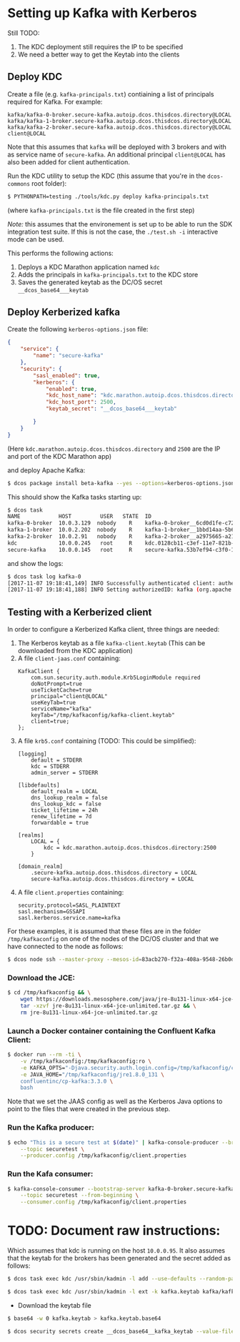 # Setting up Kafka with Kerberos

Still TODO:
1. The KDC deployment still requires the IP to be specified
1. We need a better way to get the Keytab into the clients

## Deploy KDC
Create a file (e.g. `kafka-principals.txt`) contiaining a list of principals required for Kafka. For example:
```
kafka/kafka-0-broker.secure-kafka.autoip.dcos.thisdcos.directory@LOCAL
kafka/kafka-1-broker.secure-kafka.autoip.dcos.thisdcos.directory@LOCAL
kafka/kafka-2-broker.secure-kafka.autoip.dcos.thisdcos.directory@LOCAL
client@LOCAL
```

Note that this assumes that `kafka` will be deployed with 3 brokers and with as service name of `secure-kafka`. An additional principal `client@LOCAL` has also been added for client authentication.

Run the KDC utility to setup the KDC (this assume that you're in the `dcos-commons` root folder):
```bash
$ PYTHONPATH=testing ./tools/kdc.py deploy kafka-principals.txt
```
(where `kafka-principals.txt` is the file created in the first step)

*Note:* this assumes that the environement is set up to be able to run the SDK integration test suite. If this is not the case, the `./test.sh -i` interactive mode can be used.

This performs the following actions:
1. Deploys a KDC Marathon application named `kdc`
1. Adds the principals in `kafka-principals.txt` to the KDC store
1. Saves the generated keytab as the DC/OS secret `__dcos_base64___keytab`

## Deploy Kerberized kafka

Create the following `kerberos-options.json` file:
```json
{
    "service": {
        "name": "secure-kafka"
    },
    "security": {
        "sasl_enabled": true,
        "kerberos": {
            "enabled": true,
            "kdc_host_name": "kdc.marathon.autoip.dcos.thisdcos.directory",
            "kdc_host_port": 2500,
            "keytab_secret": "__dcos_base64___keytab"

        }
    }
}
```
(Here `kdc.marathon.autoip.dcos.thisdcos.directory` and `2500` are the IP and port of the KDC Marathon app)

and deploy Apache Kafka:
```bash
$ dcos package install beta-kafka --yes --options=kerberos-options.json
```

This should show the Kafka tasks starting up:
```bash
$ dcos task
NAME            HOST         USER   STATE  ID                                                    MESOS ID
kafka-0-broker  10.0.3.129  nobody    R    kafka-0-broker__6cd0d1fe-c72f-4725-aebe-0e88e9ec74ed  83acb270-f32a-408a-9548-26b0d2f2b95f-S2
kafka-1-broker  10.0.2.202  nobody    R    kafka-1-broker__1bbd14aa-5b66-435a-9d11-1777bb80c88a  83acb270-f32a-408a-9548-26b0d2f2b95f-S1
kafka-2-broker  10.0.2.91   nobody    R    kafka-2-broker__a2975665-a21d-4882-99f5-80da5b55d1a6  83acb270-f32a-408a-9548-26b0d2f2b95f-S4
kdc             10.0.0.245   root     R    kdc.0128cb11-c3ef-11e7-821b-7e246f9e43a9              83acb270-f32a-408a-9548-26b0d2f2b95f-S3
secure-kafka    10.0.0.145   root     R    secure-kafka.53b7ef94-c3f0-11e7-821b-7e246f9e43a9     83acb270-f32a-408a-9548-26b0d2f2b95f-S0
```
and show the logs:
```bash
$ dcos task log kafka-0
[2017-11-07 19:18:41,149] INFO Successfully authenticated client: authenticationID=kafka/kafka-0-broker.secure-kafka.autoip.dcos.thisdcos.directory@LOCAL; authorizationID=kafka/kafka-0-broker.secure-kafka.autoip.dcos.thisdcos.directory@LOCAL. (org.apache.kafka.common.security.authenticator.SaslServerCallbackHandler)
[2017-11-07 19:18:41,188] INFO Setting authorizedID: kafka (org.apache.kafka.common.security.authenticator.SaslServerCallbackHandler)
```

## Testing with a Kerberized client

In order to configure a Kerberized Kafka client, three things are needed:
1. The Kerberos keytab as a file `kafka-client.keytab` (This can be downloaded from the KDC application)
1. A file `client-jaas.conf` containing:
    ```
    KafkaClient {
        com.sun.security.auth.module.Krb5LoginModule required
        doNotPrompt=true
        useTicketCache=true
        principal="client@LOCAL"
        useKeyTab=true
        serviceName="kafka"
        keyTab="/tmp/kafkaconfig/kafka-client.keytab"
        client=true;
    };
    ```
1. A file `krb5.conf` containing (TODO: This could be simplified):
    ```
    [logging]
        default = STDERR
        kdc = STDERR
        admin_server = STDERR

    [libdefaults]
        default_realm = LOCAL
        dns_lookup_realm = false
        dns_lookup_kdc = false
        ticket_lifetime = 24h
        renew_lifetime = 7d
        forwardable = true

    [realms]
        LOCAL = {
            kdc = kdc.marathon.autoip.dcos.thisdcos.directory:2500
        }

    [domain_realm]
        .secure-kafka.autoip.dcos.thisdcos.directory = LOCAL
        secure-kafka.autoip.dcos.thisdcos.directory = LOCAL
    ```
1. A file `client.properties` containing:
    ```
    security.protocol=SASL_PLAINTEXT
    sasl.mechanism=GSSAPI
    sasl.kerberos.service.name=kafka
    ```

For these examples, it is assumed that these files are in the folder `/tmp/kafkaconfig` on one of the nodes of the DC/OS cluster and that we have connected to the node as follows:
```bash
$ dcos node ssh --master-proxy --mesos-id=83acb270-f32a-408a-9548-26b0d2f2b95f-S4
```

### Download the JCE:
```bash
$ cd /tmp/kafkaconfig && \
    wget https://downloads.mesosphere.com/java/jre-8u131-linux-x64-jce-unlimited.tar.gz && \
    tar -xzvf jre-8u131-linux-x64-jce-unlimited.tar.gz && \
    rm jre-8u131-linux-x64-jce-unlimited.tar.gz
```

### Launch a Docker container containing the Confluent Kafka Client:
```bash
$ docker run --rm -ti \
    -v /tmp/kafkaconfig:/tmp/kafkaconfig:ro \
    -e KAFKA_OPTS="-Djava.security.auth.login.config=/tmp/kafkaconfig/client-jaas.conf -Djava.security.krb5.conf=/tmp/kafkaconfig/krb5.conf -Dsun.security.krb5.debug=true" \
    -e JAVA_HOME="/tmp/kafkaconfig/jre1.8.0_131 \
    confluentinc/cp-kafka:3.3.0 \
    bash
```
Note that we set the JAAS config as well as the Kerberos Java options to point to the files that were created in the previous step.

### Run the Kafka producer:
```bash
$ echo "This is a secure test at $(date)" | kafka-console-producer --broker-list kafka-0-broker.secure-kafka.autoip.dcos.thisdcos.directory:1025,kafka-1-broker.secure-kafka.autoip.dcos.thisdcos.directory:1025,kafka-2-broker.secure-kafka.autoip.dcos.thisdcos.directory:1025 \
    --topic securetest \
    --producer.config /tmp/kafkaconfig/client.properties
```

### Run the Kafa consumer:
```bash
$ kafka-console-consumer --bootstrap-server kafka-0-broker.secure-kafka.autoip.dcos.thisdcos.directory:1025 \
    --topic securetest --from-beginning \
    --consumer.config /tmp/kafkaconfig/client.properties
```


# TODO: Document raw instructions:

Which assumes that kdc is running on the host `10.0.0.95`. It also assumes that the keytab for the brokers has been generated and the secret added as follows:
```bash
$ dcos task exec kdc /usr/sbin/kadmin -l add --use-defaults --random-password kafka/kafka-0-broker.secure-kafka.autoip.dcos.thisdcos.directory@LOCAL kafka/kafka-1-broker.secure-kafka.autoip.dcos.thisdcos.directory@LOCAL kafka/kafka-1-broker.secure-kafka.autoip.dcos.thisdcos.directory@LOCAL
```
```bash
$ dcos task exec kdc /usr/sbin/kadmin -l ext -k kafka.keytab kafka/kafka-0-broker.secure-kafka.autoip.dcos.thisdcos.directory@LOCAL kafka/kafka-1-broker.secure-kafka.autoip.dcos.thisdcos.directory@LOCAL kafka/kafka-2-broker.secure-kafka.autoip.dcos.thisdcos.directory@LOCAL
```

* Download the keytab file

```bash
$ base64 -w 0 kafka.keytab > kafka.keytab.base64
```

```bash
$ dcos security secrets create __dcos_base64__kafka_keytab --value-file kafka.keytab.base64
```
